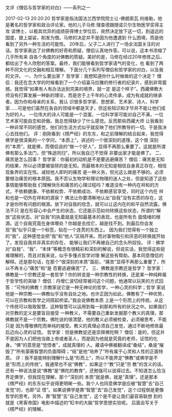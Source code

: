 文评《僧侣与哲学家的对白》——系列之一

2017-02-13 20:20:20
哲学家是指法国法兰西学院院士让-佛朗索瓦.何维勒，他是著名的哲学家和政治评论家。他的儿子马修.理查德跟随诺贝尔生物医学奖得主攻
读博士，以极其优异的成绩获得博士学位后，突然决定放下这一切，到遥远的国度，披上袈裟，削发为僧。马修的决定并不是因为他遭遇到
什么困境，而是他看到了另外一种生活的可能性。
20年后，父子二人进行了一场全法国关注的对话。哲学家表达了对佛教的好奇和质疑，僧侣认真地作答。可以说，这本书浓缩了几乎所有来
自各个角度的对佛教的质疑。美好的是，马修在经过20年修炼之后，都给出了令人欣慰的答案。最终，我们能够看到哲学家语气的变化，也
看到了两种不同文化的交融和相互理解。
下面分几个系列写僧侣和哲学家的对白，以及我的文评。
一、为什么要出家？
哲学家：我想知道你什么时候做的这个决定？
僧侣：我还在念大学的时候看到了一个介绍喜马拉雅的修行者的纪录片，感到非常震撼。我觉得“如果有人有办法达到完美的境界，就一定
是这个样子”。西藏佛教大师没有打算发展一种新的理论，而是忠于上千年的心灵传承，成为有成就的继承者。因为你和母亲的关系，我认
识很多哲学家、思想家、艺术家、诗人、科学家……可是他们虽然在各自的领域中都是天才，但这些知识和才华并不能让他们成为好的人。
一位伟大的诗人可能是一个混蛋，一位科学家可能对自己不满，一位艺术家可能自恋和骄傲。我总觉得缺少了什么感觉。反而那些西藏大师
让我看到一种非常不同的感觉，他们的生活方式似乎就反映了他们所教导的一切。于是我决心去找他们。
评：刚刚看到《楞严经》的东东，和之前理解的结合起来，我觉得佛学是很深奥的一个学问，“本质上”，讲述的一个很深刻的道理，这个很
深刻的“本质”，就是佛，而僧侣说的“做一个好人”，显得不再那么重要了。这就是所谓佛有那么多法门，但“殊途同归”，所以我自己不觉得
非要出家才能是佛了。
二、痛苦是怎么回事？
哲学家：你最初的动机是不是要逃避痛苦？
僧侣：痛苦是无知的结果，所以必须要被驱除的是无知。而最根本的无知是相信自身真正存在，相信现象界的实在性。减轻他人即时的痛苦
是一种义务，但光这么做是不够的。必须要根治痛苦的根本原因。我不否认生物学和理论物理的迷人之处，但是知道了这些事情能够帮助我
们理解快乐和痛苦的心理过程吗？难道没有一种内在祥和的方式，不依赖健康、不依赖权势、不依赖成功、不依赖感官享受，同时这个内在
祥和也是一切外在祥和的源泉？
佛法让你要清晰地认出“自我”没有实质的存在，这才是你所有问题的根源。放下对自我的信念，就可以让这内在的和平自然流露。佛法不只
是在形容心中会产生的状态，它还能示范如何转换这些状态，所谓的“解放”这些状态。对“自我”的执着就是无知最基本的表现，也是所有负
面情绪的根源。这个自我究竟在身体哪处？你越是去找它，越是找不到。到最后你会发现“我”似乎只是一个标签，贴在一个连贯的东西上。
因为我们觉得有一个独立的“我”，这种感觉会把“我”和“他人”区隔开来。而对事物吸引和厌恶的转换就开始了。发现自我并非真实的存在，
能够让我们不再被自己的念头所奴役。
评：佛学对“自我”、“我”、“本体”等概念有很精彩和深刻的解说，但说实话，我觉得这些挺难理解的，而且对我来说，似乎多懂点哲学对理
解这些有帮助。基本同意僧侣的解释。还是那句话，在那个“很深刻的本质”面前，“痛苦”显得不再那么重要了，所以不再关心“痛苦”和“是
否要逃避痛苦”了。
三、佛教是宗教还是哲学？
哲学家：佛教是一个宗教还是一套哲学？你的转变是一种宗教性的转换，还是某一种纯粹属于哲学性的突破？
僧侣：丹增仁波切经常被问这个问题，他通常以玩笑的方式回答：“可怜的佛教！宗教家说它是一种无神论的哲学，一种心灵的科学；哲学
家说他是一种宗教——佛教似乎没有自处之地。也许正因为如此，佛教有了一种优势，可以在宗教和哲学之间搭起桥梁。”我会说佛教本质
上是一个形而上的传统，从这个传统可以吸取智慧，这种智慧可以运用到每一刹那和所有的状况之中。如果我们对宗教的定义是要盲目接受
一种教义，不需要自己重新发掘那个教义的真理，那佛教就不是一个宗教。佛陀说的很清楚，他的教义必须被检查，必须被思考，不能只是
因为尊敬佛陀而单纯的接受。教义的真理必须自己发觉，通过不断地修炼最后迈向心灵的证悟。
哲学家：但是佛教徒还是崇拜佛陀啊？
僧侣：是的，但这并不是因为人们把他当做上帝或者圣人，而是因为他就是究竟的老师，证悟的化身。“佛”的意思是“觉悟者”，成就真理的
人。藏语中佛被翻译成“桑结”，桑是“摧毁了”所有蒙蔽智慧的负面障碍；“结”是他“培养了”所有属于心灵和人性的正面特质。
评：我不是能特别理解什么是“形而上”，所以不能界定“佛教”或佛学是不是“形而上的传统”。我通常也不说“佛教”，如果这个“教”只是“宗
教”的含义的话。还有一种说法是说“佛教”是“佛陀的教育”，还勉强可以说得过去。不知道怎么恰当界定佛学，但我现在理解，那个“深刻的
本质”就是佛，就是“真理”。还是那本《楞严经》的东东似乎说得更明晰一些。我个人也同意佛学是应被“智慧”去“自己发觉”的，也即“证
悟”。如果说佛学是靠“智慧”去“自己发觉”，这个过程倒是更像哲学的思考。另外，靠“智慧”去“自己发觉”，这个是不是让我们最容易联想
到的就是《黑客帝国》电影中描述的“缸中的大脑”哲学思想实验呢。
后面会写关于《楞严经》的理解。
